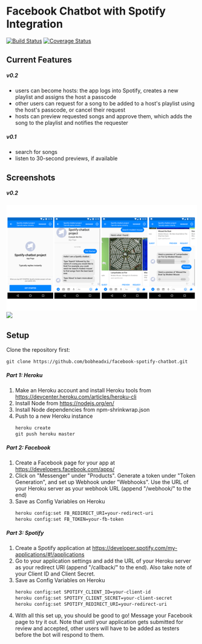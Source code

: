 # Facebook Chatbot with Spotify Integration
[![Build Status](https://travis-ci.org/bobheadxi/facebook-spotify-chatbot.svg?branch=dev)](https://travis-ci.org/bobheadxi/facebook-spotify-chatbot) [![Coverage Status](https://coveralls.io/repos/github/bobheadxi/facebook-spotify-chatbot/badge.svg?branch=dev)](https://coveralls.io/github/bobheadxi/facebook-spotify-chatbot?branch=dev)
## Current Features
##### v0.2
- users can become hosts: the app logs into Spotify, creates a new playlist and assigns the host a passcode
- other users can request for a song to be added to a host's playlist using the host's passcode, or cancel their request
- hosts can preview requested songs and approve them, which adds the song to the playlist and notifies the requester
##### v0.1
- search for songs
- listen to 30-second previews, if available

## Screenshots
##### v0.2
![](screenshots/screenshots0-2-1.png)
![](screenshots/screenshots0-2-2.png)

## Setup
Clone the repository first:
```
git clone https://github.com/bobheadxi/facebook-spotify-chatbot.git
```
##### Part 1: Heroku
1. Make an Heroku account and install Heroku tools from https://devcenter.heroku.com/articles/heroku-cli
2. Install Node from https://nodejs.org/en/
3. Install Node dependencies from npm-shrinkwrap.json
4. Push to a new Heroku instance
    ```
    heroku create
    git push heroku master
    ```
##### Part 2: Facebook
1. Create a Facebook page for your app at https://developers.facebook.com/apps/
2. Click on "Messenger" under "Products". Generate a token under "Token Generation", and set up Webhook under "Webhooks". Use the URL of your Heroku server as your webhook URL (append "/webhook/" to the end)
3. Save as Config Variables on Heroku
    ```
    heroku config:set FB_REDIRECT_URI=your-redirect-uri
    heroku config:set FB_TOKEN=your-fb-token
    ```
##### Part 3: Spotify
1. Create a Spotify application at https://developer.spotify.com/my-applications/#!/applications
2. Go to your application settings and add the URL of your Heroku server as your redirect URI (append "/callback/" to the end). Also take note of your Client ID and Client Secret.
3. Save as Config Variables on Heroku
    ```
    heroku config:set SPOTIFY_CLIENT_ID=your-client-id
    heroku config:set SPOTIFY_CLIENT_SECRET=your-client-secret
    heroku config:set SPOTIFY_REDIRECT_URI=your-redirect-uri
    ```
4. With all this set up, you should be good to go! Message your Facebook page to try it out. Note that until your application gets submitted for review and accepted, other users will have to be added as testers before the bot will respond to them.